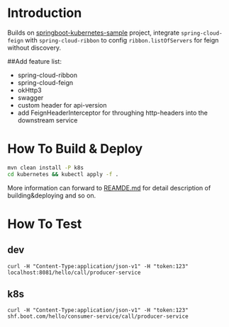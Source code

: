 # Introduction
Builds on [springboot-kubernetes-sample](https://github.com/SoulSong/springboot-kubernetes-sample) project, 
integrate `spring-cloud-feign` with `spring-cloud-ribbon` to config `ribbon.listOfServers` for feign without discovery.  

##Add feature list:
* spring-cloud-ribbon
* spring-cloud-feign
* okHttp3
* swagger
* custom header for api-version
* add FeignHeaderInterceptor for throughing http-headers into the downstream service

# How To Build & Deploy
```bash
mvn clean install -P k8s
cd kubernetes && kubectl apply -f .
```
More information can forward to [REAMDE.md](https://github.com/SoulSong/springboot-kubernetes-sample/blob/master/README.md) for detail description of building&deploying and so on. 

# How To Test
## dev
```text
curl -H "Content-Type:application/json-v1" -H "token:123" localhost:8081/hello/call/producer-service
```

## k8s
```text
curl -H "Content-Type:application/json-v1" -H "token:123" shf.boot.com/hello/consumer-service/call/producer-service
```

